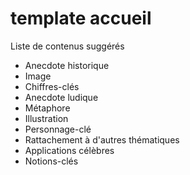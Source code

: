 # template accueil

Liste de contenus suggérés

* Anecdote historique
* Image
* Chiffres-clés
* Anecdote ludique
* Métaphore 
* Illustration
* Personnage-clé
* Rattachement à d'autres thématiques
* Applications célèbres
* Notions-clés





